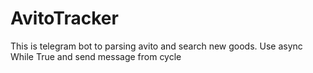 # AvitoTracker
This is telegram bot to parsing avito and search new goods.
Use async While True and send message from cycle